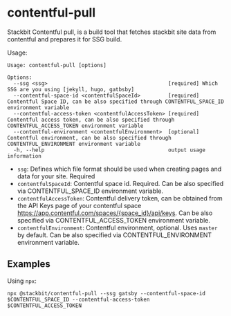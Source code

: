 # contentful-pull

Stackbit Contentful pull, is a build tool that fetches stackbit site data from contentful and prepares it for
SSG build.

Usage:
```
Usage: contentful-pull [options]

Options:
  --ssg <ssg>                                       [required] Which SSG are you using [jekyll, hugo, gatbsby]
  --contentful-space-id <contentfulSpaceId>         [required] Contentful Space ID, can be also specified through CONTENTFUL_SPACE_ID environment variable
  --contentful-access-token <contentfulAccessToken> [required] Contentful access token, can be also specified through CONTENTFUL_ACCESS_TOKEN environment variable
  --contentful-environment <contentfulEnvironment>  [optional] Contentful environment, can be also specified through CONTENTFUL_ENVIRONMENT environment variable
  -h, --help                                        output usage information
```

- `ssg`: Defines which file format should be used when creating pages and data for your site. Required 
- `contentfulSpaceId`: Contentful space id. Required. Can be also specified via CONTENTFUL_SPACE_ID environment variable.
- `contentfulAccessToken`: Contentful delivery token, can be obtained from the API Keys page of your contentful space https://app.contentful.com/spaces/{space_id}/api/keys. Can be also specified via CONTENTFUL_ACCESS_TOKEN environment variable.
- `contentfulEnvironment`: Contentful environment, optional. Uses `master` by default. Can be also specified via CONTENTFUL_ENVIRONMENT environment variable.

## Examples

Using `npx`:
```
npx @stackbit/contentful-pull --ssg gatsby --contentful-space-id $CONTENTFUL_SPACE_ID --contentful-access-token $CONTENTFUL_ACCESS_TOKEN
```

